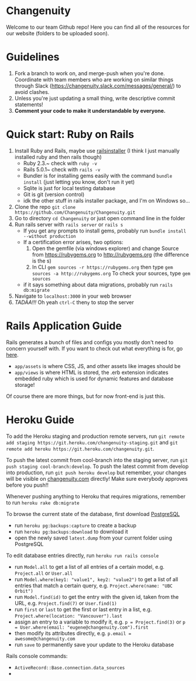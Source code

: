 # Changenuity
Welcome to our team Github repo! Here you can find all of the resources for our website (folders to be uploaded soon).

# Guidelines
1. Fork a branch to work on, and merge-push when you're done. Coordinate with team members who are working on similar things through Slack (https://changenuity.slack.com/messages/general/) to avoid clashes.
2. Unless you're just updating a small thing, write descriptive commit statements!
3. **Comment your code to make it understandable by everyone.**

# Quick start: Ruby on Rails
1. Install Ruby and Rails, maybe use [railsinstaller](http://railsinstaller.org/en) (I think I just manually installed ruby and then rails though)
   - Ruby 2.3.~ check with `ruby -v`
   - Rails 5.0.1~ check with `rails -v`
   - Bundler is for installing gems easily with the command `bundle install` (just letting you know, don't run it yet)
   - Sqlite is just for local testing database
   - Git is git (version control)
   - idk the other stuff in rails installer package, and I'm on Windows so...
2. Clone the repo `git clone https://github.com/Changenuity/Changenuity.git`
3. Go to directory `cd Changenuity` or just open command line in the folder
4. Run rails server with `rails server` or `rails s`
   - If you get any prompts to install gems, probably run `bundle install --without production`
   - If a certification error arises, two options:
     1. Open the gemfile (via windows explorer) and change Source from https://rubygems.org to http://rubygems.org (the difference is the s)
     2. In CLI `gem sources -r https://rubygems.org`
        then type `gem sources -a http://rubygems.org`
        To check your sources, type `gem sources`
   - if it says something about data migrations, probably run `rails db:migrate`
5. Navigate to `localhost:3000` in your web browser
6. *TADAA!!!* Oh yeah `ctrl-C` then`y` to stop the server

# Rails Application Guide
Rails generates a bunch of files and configs you mostly don't need to concern yourself with. If you want to check out what everything is for, go [here](https://www.railstutorial.org/book/beginning#table-rails_directory_structure).
- `app/assets` is where CSS, JS, and other assets like images should be
- `app/views` is where HTML is stored, the .erb extension indicates embedded ruby which is used for dynamic features and database storage!

Of course there are more things, but for now front-end is just this.

# Heroku Guide
To add the Heroku staging and production remote servers, run `git remote add staging https://git.heroku.com/changenuity-staging.git` and `git remote add heroku https://git.heroku.com/changenuity.git`.

To push the latest commit from cool-branch into the staging server, run `git push staging cool-branch:develop`. To push the latest commit from develop into production, run `git push heroku develop` but remember, your changes will be visible on [changenuity.com](https://www.changenuity.com/) directly! Make sure everybody approves before you push!!

Whenever pushing anything to Heroku that requires migrations, remember to run `heroku rake db:migrate`

To browse the current state of the database, first download [PostgreSQL](https://www.postgresql.org/download/)
- run `heroku pg:backups:capture` to create a backup
- run `heroku pg:backups:download` to download it
- open the newly saved `latest.dump` from your current folder using PostgreSQL

To edit database entries directly, run `heroku run rails console`
- run `Model.all` to get a list of all entries of a certain model, e.g. `Project.all` or `User.all`
- run `Model.where(key1: "value1", key2: "value2")` to get a list of all entries that match a certain query, e.g. `Project.where(name: "UBC Orbit")`
- run `Model.find(id)` to get the entry with the given id, taken from the URL, e.g. `Project.find(7)` or `User.find(1)`
- run `first` or `last` to get the first or last entry in a list, e.g. `Project.where(location: "Vancouver").last`
- assign an entry to a variable to modify it, e.g. `p = Project.find(3)` or `p = User.where(email: "eugene@changenuity.com").first`
- then modify its attributes directly, e.g. `p.email = awesome@changenuity.com`
- run `save` to permanently save your update to the Heroku database

Rails console commands:

- `ActiveRecord::Base.connection.data_sources`
- ​
